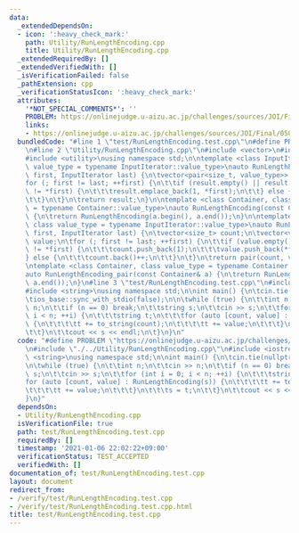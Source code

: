 ```yaml
---
data:
  _extendedDependsOn:
  - icon: ':heavy_check_mark:'
    path: Utility/RunLengthEncoding.cpp
    title: Utility/RunLengthEncoding.cpp
  _extendedRequiredBy: []
  _extendedVerifiedWith: []
  _isVerificationFailed: false
  _pathExtension: cpp
  _verificationStatusIcon: ':heavy_check_mark:'
  attributes:
    '*NOT_SPECIAL_COMMENTS*': ''
    PROBLEM: https://onlinejudge.u-aizu.ac.jp/challenges/sources/JOI/Final/0506
    links:
    - https://onlinejudge.u-aizu.ac.jp/challenges/sources/JOI/Final/0506
  bundledCode: "#line 1 \"test/RunLengthEncoding.test.cpp\"\n#define PROBLEM \"https://onlinejudge.u-aizu.ac.jp/challenges/sources/JOI/Final/0506\"\
    \n#line 2 \"Utility/RunLengthEncoding.cpp\"\n#include <vector>\n#include <iterator>\n\
    #include <utility>\nusing namespace std;\n\ntemplate <class InputIterator, class\
    \ value_type = typename InputIterator::value_type>\nauto RunLengthEncoding(InputIterator\
    \ first, InputIterator last) {\n\tvector<pair<size_t, value_type>> result;\n\t\
    for (; first != last; ++first) {\n\t\tif (result.empty() || result.back().second\
    \ != *first) {\n\t\t\tresult.emplace_back(1, *first);\n\t\t} else {\n\t\t\tresult.back().first++;\n\
    \t\t}\n\t}\n\treturn result;\n}\n\ntemplate <class Container, class value_type\
    \ = typename Container::value_type>\nauto RunLengthEncoding(const Container& a)\
    \ {\n\treturn RunLengthEncoding(a.begin(), a.end());\n}\n\ntemplate <class InputIterator,\
    \ class value_type = typename InputIterator::value_type>\nauto RunLengthEncoding_pair(InputIterator\
    \ first, InputIterator last) {\n\tvector<size_t> count;\n\tvector<value_type>\
    \ value;\n\tfor (; first != last; ++first) {\n\t\tif (value.empty() || value.back()\
    \ != *first) {\n\t\t\tcount.push_back(1);\n\t\t\tvalue.push_back(*first);\n\t\t\
    } else {\n\t\t\tcount.back()++;\n\t\t}\n\t}\n\treturn pair(count, value);\n}\n\
    \ntemplate <class Container, class value_type = typename Container::value_type>\n\
    auto RunLengthEncoding_pair(const Container& a) {\n\treturn RunLengthEncoding_pair(a.begin(),\
    \ a.end());\n}\n#line 3 \"test/RunLengthEncoding.test.cpp\"\n#include <iostream>\n\
    #include <string>\nusing namespace std;\n\nint main() {\n\tcin.tie(nullptr);\n\
    \tios_base::sync_with_stdio(false);\n\n\twhile (true) {\n\t\tint n;\n\t\tcin >>\
    \ n;\n\t\tif (n == 0) break;\n\t\tstring s;\n\t\tcin >> s;\n\t\tfor (int i = 0;\
    \ i < n; ++i) {\n\t\t\tstring t;\n\t\t\tfor (auto [count, value] : RunLengthEncoding(s))\
    \ {\n\t\t\t\tt += to_string(count);\n\t\t\t\tt += value;\n\t\t\t}\n\t\t\ts = t;\n\
    \t\t}\n\t\tcout << s << endl;\n\t}\n}\n"
  code: "#define PROBLEM \"https://onlinejudge.u-aizu.ac.jp/challenges/sources/JOI/Final/0506\"\
    \n#include \"./../Utility/RunLengthEncoding.cpp\"\n#include <iostream>\n#include\
    \ <string>\nusing namespace std;\n\nint main() {\n\tcin.tie(nullptr);\n\tios_base::sync_with_stdio(false);\n\
    \n\twhile (true) {\n\t\tint n;\n\t\tcin >> n;\n\t\tif (n == 0) break;\n\t\tstring\
    \ s;\n\t\tcin >> s;\n\t\tfor (int i = 0; i < n; ++i) {\n\t\t\tstring t;\n\t\t\t\
    for (auto [count, value] : RunLengthEncoding(s)) {\n\t\t\t\tt += to_string(count);\n\
    \t\t\t\tt += value;\n\t\t\t}\n\t\t\ts = t;\n\t\t}\n\t\tcout << s << endl;\n\t\
    }\n}"
  dependsOn:
  - Utility/RunLengthEncoding.cpp
  isVerificationFile: true
  path: test/RunLengthEncoding.test.cpp
  requiredBy: []
  timestamp: '2021-01-06 22:02:22+09:00'
  verificationStatus: TEST_ACCEPTED
  verifiedWith: []
documentation_of: test/RunLengthEncoding.test.cpp
layout: document
redirect_from:
- /verify/test/RunLengthEncoding.test.cpp
- /verify/test/RunLengthEncoding.test.cpp.html
title: test/RunLengthEncoding.test.cpp
---
```

